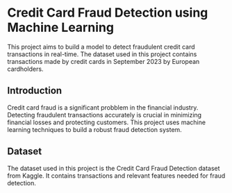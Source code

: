 # Credit Card Fraud Detection using Machine Learning
This project aims to build a model to detect fraudulent credit card transactions in real-time. The dataset used in this project contains transactions made by credit cards in September 2023 by European cardholders.

## Introduction
Credit card fraud is a significant probblem in the financial industry. Detecting fraudulent transactions accurately is crucial in minimizing financial losses and protecting customers. This project uses machine learning techniques to build a robust fraud detection system.

## Dataset
The dataset used in this project is the Credit Card Fraud Detection dataset from Kaggle. It contains transactions and relevant features needed for fraud detection.
